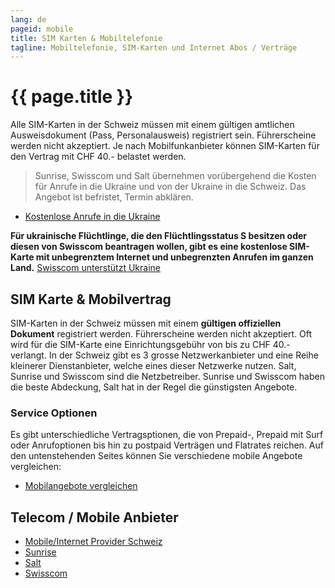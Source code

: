 ```yaml
---
lang: de
pageid: mobile
title: SIM Karten & Mobiltelefonie
tagline: Mobiltelefonie, SIM-Karten und Internet Abos / Verträge
---
```

# {{ page.title }}

Alle SIM-Karten in der Schweiz müssen mit einem gültigen amtlichen Ausweisdokument (Pass, Personalausweis) registriert sein. Führerscheine werden nicht akzeptiert. Je nach Mobilfunkanbieter können SIM-Karten für den Vertrag mit CHF 40.- belastet werden.

> Sunrise, Swisscom und Salt übernehmen vorübergehend die Kosten für Anrufe in die Ukraine und von der Ukraine in die Schweiz. Das Angebot ist befristet, Termin abklären.

- [Kostenlose Anrufe in die Ukraine](https://www.blick.ch/wirtschaft/anrufe-und-roaming-kostenlos-swisscom-sunrise-und-salt-unterstuetzen-die-ukraine-id17279915.html)

**Für ukrainische Flüchtlinge, die den Flüchtlingsstatus S besitzen oder diesen von Swisscom beantragen wollen, gibt es eine kostenlose SIM-Karte mit unbegrenztem Internet und unbegrenzten Anrufen im ganzen Land.**
[Swisscom unterstützt Ukraine](https://www.swisscom.ch/de/privatkunden/ukraine-ukr.html)




## SIM Karte & Mobilvertrag
SIM-Karten in der Schweiz müssen mit einem **gültigen offiziellen Dokument** registriert werden. 
Führerscheine werden nicht akzeptiert. Oft wird für die SIM-Karte eine Einrichtungsgebühr von bis zu CHF 40.- verlangt. 
In der Schweiz gibt es 3 grosse Netzwerkanbieter und eine Reihe kleinerer Dienstanbieter, welche eines dieser Netzwerke nutzen. 
Salt, Sunrise und Swisscom sind die Netzbetreiber. Sunrise und Swisscom haben die beste Abdeckung, Salt hat in der Regel die günstigsten Angebote.

### Service Optionen
Es gibt unterschiedliche Vertragsptionen, die von Prepaid-, Prepaid mit Surf oder Anrufoptionen bis hin zu postpaid Verträgen und Flatrates reichen.
Auf den untenstehenden Seites können Sie verschiedene mobile Angebote vergleichen:

- [Mobilangebote vergleichen](https://www.dschungelkompass.ch)

## Telecom / Mobile Anbieter
- [Mobile/Internet Provider Schweiz](https://www.providerliste.ch/provider/mobile.html)
- [Sunrise](https://www.sunrise.ch/en/home)
- [Salt](https://fiber.salt.ch/en)
- [Swisscom](https://www.swisscom.ch/en/residential.html)


